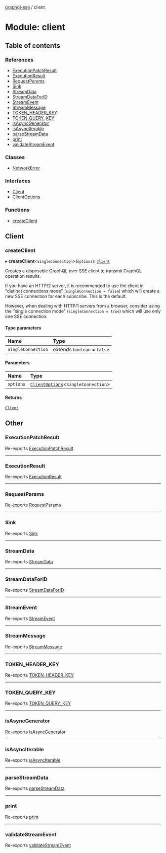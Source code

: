 [graphql-sse](../README.md) / client

# Module: client

## Table of contents

### References

- [ExecutionPatchResult](client.md#executionpatchresult)
- [ExecutionResult](client.md#executionresult)
- [RequestParams](client.md#requestparams)
- [Sink](client.md#sink)
- [StreamData](client.md#streamdata)
- [StreamDataForID](client.md#streamdataforid)
- [StreamEvent](client.md#streamevent)
- [StreamMessage](client.md#streammessage)
- [TOKEN\_HEADER\_KEY](client.md#token_header_key)
- [TOKEN\_QUERY\_KEY](client.md#token_query_key)
- [isAsyncGenerator](client.md#isasyncgenerator)
- [isAsyncIterable](client.md#isasynciterable)
- [parseStreamData](client.md#parsestreamdata)
- [print](client.md#print)
- [validateStreamEvent](client.md#validatestreamevent)

### Classes

- [NetworkError](../classes/client.NetworkError.md)

### Interfaces

- [Client](../interfaces/client.Client.md)
- [ClientOptions](../interfaces/client.ClientOptions.md)

### Functions

- [createClient](client.md#createclient)

## Client

### createClient

▸ **createClient**<`SingleConnection`\>(`options`): [`Client`](../interfaces/client.Client.md)

Creates a disposable GraphQL over SSE client to transmit
GraphQL operation results.

If you have an HTTP/2 server, it is recommended to use the client
in "distinct connections mode" (`singleConnection = false`) which will
create a new SSE connection for each subscribe. This is the default.

However, when dealing with HTTP/1 servers from a browser, consider using
the "single connection mode" (`singleConnection = true`) which will
use only one SSE connection.

#### Type parameters

| Name | Type |
| :------ | :------ |
| `SingleConnection` | extends `boolean` = ``false`` |

#### Parameters

| Name | Type |
| :------ | :------ |
| `options` | [`ClientOptions`](../interfaces/client.ClientOptions.md)<`SingleConnection`\> |

#### Returns

[`Client`](../interfaces/client.Client.md)

## Other

### ExecutionPatchResult

Re-exports [ExecutionPatchResult](../interfaces/common.ExecutionPatchResult.md)

___

### ExecutionResult

Re-exports [ExecutionResult](../interfaces/common.ExecutionResult.md)

___

### RequestParams

Re-exports [RequestParams](../interfaces/common.RequestParams.md)

___

### Sink

Re-exports [Sink](../interfaces/common.Sink.md)

___

### StreamData

Re-exports [StreamData](common.md#streamdata)

___

### StreamDataForID

Re-exports [StreamDataForID](common.md#streamdataforid)

___

### StreamEvent

Re-exports [StreamEvent](common.md#streamevent)

___

### StreamMessage

Re-exports [StreamMessage](../interfaces/common.StreamMessage.md)

___

### TOKEN\_HEADER\_KEY

Re-exports [TOKEN_HEADER_KEY](common.md#token_header_key)

___

### TOKEN\_QUERY\_KEY

Re-exports [TOKEN_QUERY_KEY](common.md#token_query_key)

___

### isAsyncGenerator

Re-exports [isAsyncGenerator](common.md#isasyncgenerator)

___

### isAsyncIterable

Re-exports [isAsyncIterable](common.md#isasynciterable)

___

### parseStreamData

Re-exports [parseStreamData](common.md#parsestreamdata)

___

### print

Re-exports [print](common.md#print)

___

### validateStreamEvent

Re-exports [validateStreamEvent](common.md#validatestreamevent)
